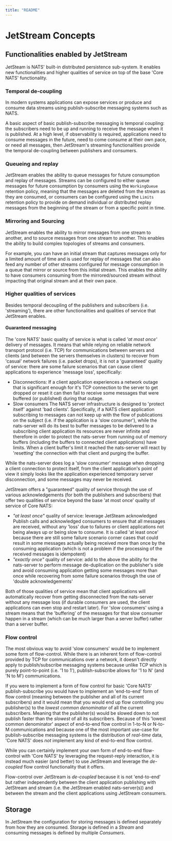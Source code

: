 ```yaml
---
title: "README"
---
```

# JetStream Concepts

## Functionalities enabled by JetStream

JetSteam is NATS' built-in distributed persistence sub-system. It enables new functionalities and higher qualities of service on top of the base 'Core NATS' functionality.

### Temporal de-coupling

In modern systems applications can expose services or produce and consume data streams using publish-subscribe messaging systems such as NATS.

A basic aspect of basic publish-subscribe messaging is temporal coupling: the subscribers need to be up and running to receive the message when it is published. At a high level, if observability is required, applications need to consume messages in the future, need to come consume at their own pace, or need all messages, then JetStream's streaming functionalities provide the temporal de-coupling between publishers and consumers.

### Queueing and replay

JetStream enables the ability to queue messages for future consumption and replay of messages. Streams can be configured to either queue messages for future consumption by consumers using the `WorkingQueue` retention policy, meaning that the messages are deleted from the stream as they are consumed, or consumers can be configured using the `Limits` retention policy to provide on demand individual or distributed replay messages from the beginning of the stream or from a specific point in time.

### Mirroring and Sourcing

JetStream enables the ability to mirror messages from one stream to another, and to source messages from one stream to another. This enables the ability to build complex topologies of streams and consumers.

For example, you can have an initial stream that captures messages only for a limited amount of time and is used for replay of messages that can also feed any number of other streams configured for message consumption in a queue that mirror or source from this initial stream. This enables the ability to have consumers consuming from the mirrored/sourced stream without impacting that original stream and at their own pace.

### Higher qualities of services

Besides temporal decoupling of the publishers and subscribers (i.e. 'streaming'), there are other functionalities and qualities of service that JetStream enables.

#### Guaranteed messaging

The 'core NATS' basic quality of service is what is called *'at most once'* delivery of messages. It means that while relying on reliable network transport protocol (i.e. TCP) for communications between servers and clients (and between the servers themselves in clusters) to recover from 'casual' network failures (i.e. packet drops), it is not a 'guaranteed' quality of service: there are some failure scenarios that can cause client applications to experience 'message loss', specifically:
* Disconnections:
If a client application experiences a network outage that is significant enough for it's TCP connection to the server to get dropped or reset it can then fail to receive some messages that were buffered (or published) during that outage.
* Slow consumers
The NATS server infrastructure is designed to 'protect itself' against 'bad clients'. Specifically, if a NATS client application subscribing to messages can not keep up with the flow of publications on the subject (i.e. if the application is a 'slow consumer'), while the nats-server will do its best to buffer messages to be delivered to a subscribing client application its resources are never infinite and therefore in order to protect the nats-server from running out of memory buffers (including the buffers to connected client applications) have limits. When a client buffer's limit it reached the nats-server will react by 'resetting' the connection with that client and purging the buffer.

While the nats-server does log a 'slow consumer' message when dropping a client connection to protect itself, from the client application's point of view it simply looks like the application experienced temporary server disconnection, and some messages may never be received.

JetStream offers a "guaranteed" quality of service through the use of various acknowledgements (for both the publishers and subscribers) that offer two qualities of service beyond the base 'at most once' quality of service of Core NATS:
* *"at least once"* quality of service: leverage JetSteam acknowledged Publish calls and acknowledged consumers to ensure that all messages are received, without any 'loss' due to failures or client applications not being always up or being slow to consume. It is called 'at least once' because there are still some failure scenario corner cases that could result in some messages actually being received more than once by the consuming application (which is not a problem if the processing of the received messages is idempotent) 
* *"exactly once"* quality of service: add to the above the ability for the nats-server to perform message de-duplication on the publisher's side and avoid consuming application getting some messages more than once while recovering from some failure scenarios through the use of 'double acknowledgements'

Both of those qualities of service mean that client applications will automatically recover from getting disconnected from the nats-server without any message loss (if durable consumers are used, the client applications can even stop and restart later). For 'slow consumers' using a stream means that the 'buffering' of the messages for that slow consumer happen in a stream (which can be much larger than a server buffer) rather than a server buffer.

### Flow control

The most obvious way to avoid 'slow consumers' would be to implement some form of flow-control. While there is an inherent form of flow-control provided by TCP for communications over a network, it doesn't directly apply to publish/subscribe messaging systems because unlike TCP which is purely point-to-point (i.e. '1 to 1'), publish-subscribe allows for '1 to N' (and 'N to M') communications. 

If you were to implement a form of flow control for basic 'Core NATS' publish-subscribe you would have to implement an 'end-to-end' form of flow control (meaning between the publisher and all of its current subscribers) and it would mean that you would end up flow controlling you publisher(s) to the _lowest common denominator_ of all the current subscribers. Meaning that the publisher(s) would be slowed down to not publish faster than the _slowest_ of all its subscribers.
Because of this 'lowest common denominator' aspect of end-to-end flow control in 1-to-N or N-to-M communications and because one of the most important use-case for publish-subscribe messaging systems is the distribution of *real-time* data, 'Core NATS' does _not_ implement any kind of end-to-end flow control.

While you can certainly implement your own form of end-to-end flow-control with 'Core NATS' by leveraging the request-reply interaction, it is instead much easier (and better) to use JetStream and leverage the *de-coupled* flow control functionality that it offers.

Flow-control over JetStream is *de-coupled* because it is not 'end-to-end' but rather independently between the client application publishing with JetStream and stream (i.e. the JetStream enabled nats-server(s)) and between the stream and the client applications using JetStream consumers.

## Storage
In JetStream the configuration for storing messages is defined separately from how they are consumed. Storage is defined in a _Stream_ and consuming messages is defined by multiple _Consumers_.
